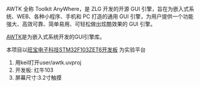 ﻿
AWTK 全称 Toolkit AnyWhere，是 ZLG 开发的开源 GUI 引擎，旨在为嵌入式系统、WEB、各种小程序、手机和 PC 打造的通用 GUI 引擎，为用户提供一个功能强大、高效可靠、简单易用、可轻松做出炫酷效果的 GUI 引擎。

[AWTK](https://github.com/zlgopen/awtk)是为嵌入式系统开发的GUI引擎库。

本项目以[旺宝电子科技STM32F103ZET6开发板](https://item.taobao.com/item.htm?spm=a1z10.5-c.w4002-2057489827.29.14317551Or2zpS&id=2558821398) 为实验平台

1. 用keil打开user/awtk.uvproj
2. 开发板: 红牛103
3. 屏幕尺寸:3.2寸触摸

